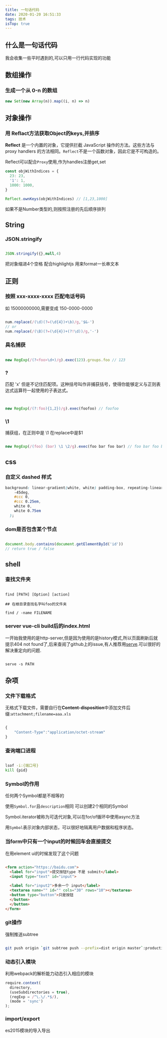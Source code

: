 ```yaml
---
title: 一句话代码
date: 2020-01-20 16:51:33
tags: 技术
isTop: true
---
```


## 什么是一句话代码

我会收集一些平时遇到的,可以只用一行代码实现的功能

## 数组操作

### 生成一个从 0-n 的数组

```javascript
new Set(new Array(n)).map((i, n) => n)
```

## 对象操作

### 用 Reflact方法获取Object的keys,并排序

**Reflect** 是一个内置的对象，它提供拦截 JavaScript 操作的方法。这些方法与 proxy handlers 的方法相同。`Reflect`不是一个函数对象，因此它是不可构造的。

Reflect可以配合`Proxy`使用,作为handles注册get,set

```javascript
const objWithIndices = {
  23: 23,
  '1': 1,
  1000: 1000,
}

Reflect.ownKeys(objWithIndices) // [1,23,1000]
```

如果不是Number类型的,则按照注册的先后顺序排列

## String

### JSON.stringify

``` javascript

JSON.stringify({},null,4)

```

把对象缩进4个空格 配合highlightjs 用来format一长串文本

## 正则

### 按照 xxx-xxxx-xxxx 匹配电话号码

如 15000000000,需要变成 150-0000-0000

```javascript

num.replace(/(\d)(?=(\d{4})+\b)/g,'$&-')
// or
num.replace(/(\B)(?=(\d{4})+(?!\d))/g,'-')
```

### 具名捕获

``` javascript

new RegExp(/(?<foo>\d+)/g).exec(123).groups.foo // 123

```

### ?

匹配 'x' 但是不记住匹配项。这种括号叫作非捕获括号，使得你能够定义与正则表达式运算符一起使用的子表达式。

```javascript


new RegExp(/(?:foo){1,2})/g).exec(foofoo) // foofoo

```

### \1

捕获组，在正则中是 \1 在replace中是$1

```javascript

new RegExp(/(foo) (bar) \1 \2/g).exec(foo bar foo bar) // foo bar foo bar


```

## css

### 自定义 dashed 样式

```css
background: linear-gradient(white, white) padding-box, repeating-linear-gradient(
    -45deg,
    #ccc 0,
    #ccc 0.25em,
    white 0,
    white 0.75em
  );
```

### dom是否包含某个节点

``` javascript

document.body.contains(document.getElementById('id'))
// return true / false
```

## shell

### 查找文件夹

```shell

find [PATH] [Option] [action]

## 在根目录查找名字叫foo的文件夹

find / -name FILENAME

```

### server vue-cli build后的index.html

一开始我使用的是http-server,但是因为使用的是history模式,所以页面刷新后就提示404 not found了,后来查阅了github上的issue,有人推荐用[serve](https://www.npmjs.com/package/serve).可以很好的解决重定向的问题.

``` shell

serve -s PATH

```

## 杂项

### 文件下载格式

无格式下载文件，需要自行在**Content-disposition**中添加文件后缀:`attachment;filename=aaa.xls`

```javascript

{
    "Content-Type":"application/octet-stream"
}

```

### 查询端口进程

```bash

lsof -i:{端口号}
kill {pid}

```

### Symbol的作用

任何两个Symbol都是不相等的

使用`Symbol.for`且`description`相同 可以创建2个相同的Symbol

Symbol.iterator被称为可迭代对象,可以在for/of循环中使用async方法

用`Symbol`表示对象内部状态，可以很好地隔离用户数据和程序状态。

### 当form中只有一个input的时候回车会直接提交

在用element ui的时候发现了这个问题

```html

<form action="https://baidu.com">
  <label for="input">提交按钮type 不是 submit</label>
  <input type="text" id="input">
  
  <label for="input2">多余一个 input</label>
  <textarea name="" id="" cols="30" rows="10"></textarea>
  <button type="button">只是按钮
  </button>
  </button>
</form>

```

### git操作

强制推送subtree

``` bash

git push origin `git subtree push --prefix=dist origin master`:production --force

```

### 动态引入模块

利用webpack的解析能力动态引入相应的模块

``` javascript
require.context(
  directory,
  (useSubdirectories = true),
  (regExp = /^\.\/.*$/),
  (mode = 'sync')
);
```

### import/export

es2015模块的导入导出
